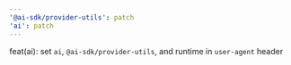 ```yaml
---
'@ai-sdk/provider-utils': patch
'ai': patch
---
```


feat(ai): set `ai`, `@ai-sdk/provider-utils`, and runtime in `user-agent` header
